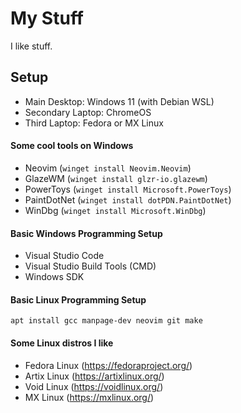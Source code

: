 # My Stuff

I like stuff.

## Setup
- Main Desktop: Windows 11 (with Debian WSL)
- Secondary Laptop: ChromeOS
- Third Laptop: Fedora or MX Linux

#### Some cool tools on Windows
- Neovim (```winget install Neovim.Neovim```)
- GlazeWM (```winget install glzr-io.glazewm```)
- PowerToys (```winget install Microsoft.PowerToys```)
- PaintDotNet (```winget install dotPDN.PaintDotNet```)
- WinDbg (```winget install Microsoft.WinDbg```)

#### Basic Windows Programming Setup
- Visual Studio Code
- Visual Studio Build Tools (CMD)
- Windows SDK

#### Basic Linux Programming Setup
```apt install gcc manpage-dev neovim git make```

#### Some Linux distros I like
- Fedora Linux (https://fedoraproject.org/)
- Artix Linux (https://artixlinux.org/)
- Void Linux (https://voidlinux.org/)
- MX Linux (https://mxlinux.org/)
